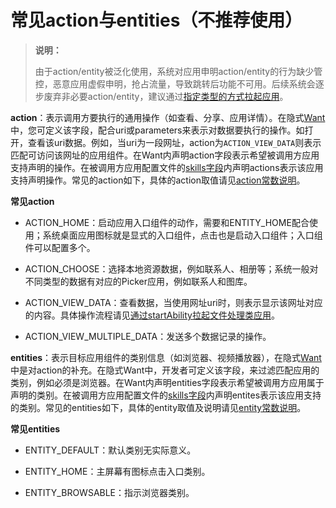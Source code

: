 # 常见action与entities（不推荐使用）

> **说明：**
>
> 由于action/entity被泛化使用，系统对应用申明action/entity的行为缺少管控，恶意应用虚假申明，抢占流量，导致跳转后功能不可用。后续系统会逐步废弃非必要action/entity，建议通过[指定类型的方式拉起应用](./start-intent-panel.md)。

**action**：表示调用方要执行的通用操作（如查看、分享、应用详情）。在隐式[Want](../reference/apis-ability-kit/js-apis-app-ability-want.md)中，您可定义该字段，配合uri或parameters来表示对数据要执行的操作。如打开，查看该uri数据。例如，当uri为一段网址，action为`ACTION_VIEW_DATA`则表示匹配可访问该网址的应用组件。在Want内声明action字段表示希望被调用方应用支持声明的操作。在被调用方应用配置文件的[skills字段](../quick-start/module-configuration-file.md#skills标签)内声明actions表示该应用支持声明操作。常见的action如下，具体的action取值请见[action常数说明](../reference/apis-ability-kit/js-apis-ability-wantConstant.md#action)。

**常见action**


- ACTION_HOME：启动应用入口组件的动作，需要和ENTITY_HOME配合使用；系统桌面应用图标就是显式的入口组件，点击也是启动入口组件；入口组件可以配置多个。

- ACTION_CHOOSE：选择本地资源数据，例如联系人、相册等；系统一般对不同类型的数据有对应的Picker应用，例如联系人和图库。

- ACTION_VIEW_DATA：查看数据，当使用网址uri时，则表示显示该网址对应的内容。具体操作流程请见[通过startAbility拉起文件处理类应用](./file-processing-apps-startup.md)。

- ACTION_VIEW_MULTIPLE_DATA：发送多个数据记录的操作。

**entities**：表示目标应用组件的类别信息（如浏览器、视频播放器），在隐式[Want](../reference/apis-ability-kit/js-apis-app-ability-want.md)中是对action的补充。在隐式Want中，开发者可定义该字段，来过滤匹配应用的类别，例如必须是浏览器。在Want内声明entities字段表示希望被调用方应用属于声明的类别。在被调用方应用配置文件的[skills字段](../quick-start/module-configuration-file.md#skills标签)内声明entites表示该应用支持的类别。常见的entities如下，具体的entity取值及说明请见[entity常数说明](../reference/apis-ability-kit/js-apis-ability-wantConstant.md#entity)。

**常见entities**


- ENTITY_DEFAULT：默认类别无实际意义。

- ENTITY_HOME：主屏幕有图标点击入口类别。

- ENTITY_BROWSABLE：指示浏览器类别。
